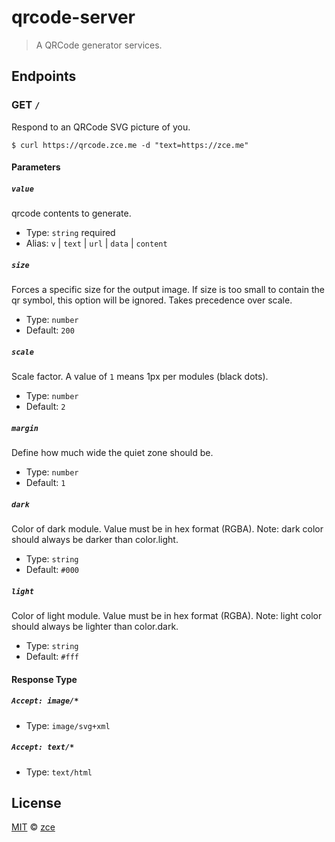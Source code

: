 # qrcode-server

> A QRCode generator services.

## Endpoints

### GET `/`

Respond to an QRCode SVG picture of you.

```shell
$ curl https://qrcode.zce.me -d "text=https://zce.me"
```

#### Parameters


##### `value`

qrcode contents to generate.

- Type: `string` required
- Alias: `v` | `text` | `url` | `data` | `content`

##### `size`

Forces a specific size for the output image. If size is too small to contain the qr symbol, this option will be ignored. Takes precedence over scale.

- Type: `number`
- Default: `200`

##### `scale`

Scale factor. A value of `1` means 1px per modules (black dots).

- Type: `number`
- Default: `2`

##### `margin`

Define how much wide the quiet zone should be.

- Type: `number`
- Default: `1`

##### `dark`

Color of dark module. Value must be in hex format (RGBA). Note: dark color should always be darker than color.light.

- Type: `string`
- Default: `#000`

##### `light`

Color of light module. Value must be in hex format (RGBA). Note: light color should always be lighter than color.dark.

- Type: `string`
- Default: `#fff`

#### Response Type

##### `Accept: image/*`

- Type: `image/svg+xml`

##### `Accept: text/*`

- Type: `text/html`

## License

[MIT](LICENSE) &copy; [zce](https://zce.me)
